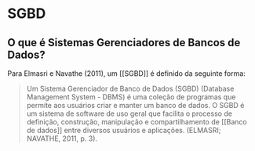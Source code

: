 # SGBD

## O que é Sistemas Gerenciadores de Bancos de Dados?

 Para Elmasri e Navathe (2011), um [[SGBD]] é definido da seguinte forma:

  > Um Sistema Gerenciador de Banco de Dados (SGBD) (Database Management System - DBMS) é uma coleção de programas que permite aos usuários criar e manter um banco de dados. O SGBD é um sistema de software de uso geral que facilita o processo de definição, construção, manipulação e compartilhamento de [[Banco de dados]] entre diversos usuários e aplicações. (ELMASRI; NAVATHE, 2011, p. 3).
  